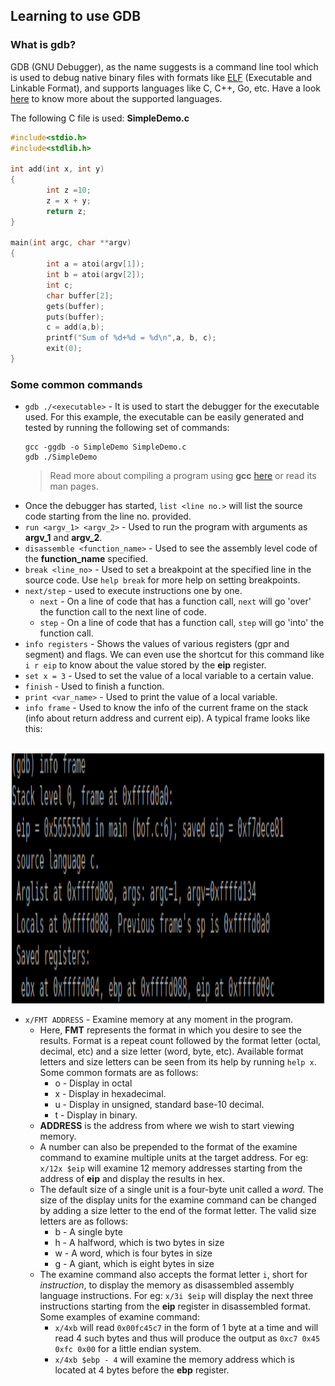 ## Learning to use GDB
### What is gdb?
GDB (GNU Debugger), as the name suggests is a command line tool which is used to debug native binary files with formats like [ELF](http://resources.infosecinstitute.com/elf-file-format/) (Executable and Linkable Format), and supports languages like C, C++, Go, etc. Have a look [here](https://sourceware.org/gdb/current/onlinedocs/gdb/Supported-Languages.html#Supported-Languages) to know more about the supported languages.

The following C file is used:
**SimpleDemo.c**
```c
#include<stdio.h>
#include<stdlib.h>

int add(int x, int y)
{
        int z =10;
        z = x + y;
        return z;
}

main(int argc, char **argv)
{
        int a = atoi(argv[1]);
        int b = atoi(argv[2]);
        int c;
        char buffer[2];
        gets(buffer);
        puts(buffer);
        c = add(a,b);
        printf("Sum of %d+%d = %d\n",a, b, c);
        exit(0);
}
``` 
### Some common commands
- `gdb ./<executable>` - It is used to start the debugger for the executable used. For this example, the executable can be easily generated and tested by running the following set of commands:
    ```
    gcc -ggdb -o SimpleDemo SimpleDemo.c
    gdb ./SimpleDemo
    ```
    > Read more about compiling a program using **gcc** [here](https://stackoverflow.com/questions/3178342/compiling-a-c-program-with-gcc) or read its man pages.
- Once the debugger has started, `list <line no.>` will list the source code starting from the line no. provided.
- `run <argv_1> <argv_2>` - Used to run the program with arguments as **argv_1** and **argv_2**.
- `disassemble <function_name>` - Used to see the assembly level code of the **function_name** specified.
- `break <line_no>` - Used to set a breakpoint at the specified line in the source code. Use `help break` for more help on setting breakpoints.
- `next/step` - used to execute instructions one by one.
    - `next` - On a line of code that has a function call, `next` will go 'over' the function call to the next line of code.
    - `step` - On a line of code that has a function call, `step` will go 'into' the function call.
- `info registers` - Shows the values of various registers (gpr and segment) and flags. We can even use the shortcut for this command like `i r eip` to know about the value stored by the **eip** register.
- `set x = 3` - Used to set the value of a local variable to a certain value.
- `finish` - Used to finish a function.
- `print <var_name>` - Used to print the value of a local variable.
- `info frame` - Used to know the info of the current frame on the stack (info about return address and current eip). A typical frame looks like this:
<br>
<center><img src="../images/frame.png" alt="Frame" style="width: 500px; height:400px"/></center>

- `x/FMT ADDRESS` - Examine memory at any moment in the program.
    - Here, **FMT** represents the format in which you desire to see the results. Format is a repeat count followed by the format letter (octal, decimal, etc) and a size letter (word, byte, etc). Available format letters and size letters can be seen from its help by running `help x`. Some common formats are as follows:
        - o - Display in octal
        - x - Display in hexadecimal.
        - u - Display in unsigned, standard base-10 decimal.
        - t - Display in binary. 
    - **ADDRESS** is the address from where we wish to start viewing memory.
    - A number can also be prepended to the format of the examine command to examine multiple units at the target address. For eg: `x/12x $eip` will examine 12 memory addresses starting from the address of **eip** and display the results in hex.
    - The default size of a single unit is a four-byte unit called a *word*. The size of the display units for the examine command can be changed by adding a size letter to the end of the format letter. The valid size letters are as follows:
        - b - A single byte
        - h - A halfword, which is two bytes in size
        - w - A word, which is four bytes in size
        - g - A giant, which is eight bytes in size
    - The examine command also accepts the format letter `i`, short for *instruction*, to display the memory as disassembled assembly language instructions. For eg: `x/3i $eip` will display the next three instructions starting from the **eip** register in disassembled format.
        Some examples of examine command:
        - `x/4xb` will read `0x00fc45c7` in the form of 1 byte at a time and will read 4 such bytes and thus will produce the output as `0xc7 0x45 0xfc 0x00` for a little endian system.
        - `x/4xb $ebp - 4` will examine the memory address which is located at 4 bytes before the **ebp** register.

